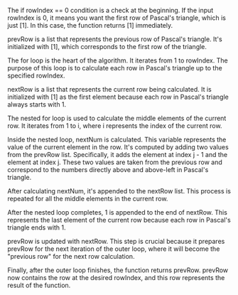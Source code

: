 The if rowIndex == 0 condition is a check at the beginning. If the input rowIndex is 0, it means you want the first row of Pascal's triangle, which is just [1]. In this case, the function returns [1] immediately.

prevRow is a list that represents the previous row of Pascal's triangle. It's initialized with [1], which corresponds to the first row of the triangle.

The for loop is the heart of the algorithm. It iterates from 1 to rowIndex. The purpose of this loop is to calculate each row in Pascal's triangle up to the specified rowIndex.

nextRow is a list that represents the current row being calculated. It is initialized with [1] as the first element because each row in Pascal's triangle always starts with 1.

The nested for loop is used to calculate the middle elements of the current row. It iterates from 1 to i, where i represents the index of the current row.

Inside the nested loop, nextNum is calculated. This variable represents the value of the current element in the row. It's computed by adding two values from the prevRow list. Specifically, it adds the element at index j - 1 and the element at index j. These two values are taken from the previous row and correspond to the numbers directly above and above-left in Pascal's triangle.

After calculating nextNum, it's appended to the nextRow list. This process is repeated for all the middle elements in the current row.

After the nested loop completes, 1 is appended to the end of nextRow. This represents the last element of the current row because each row in Pascal's triangle ends with 1.

prevRow is updated with nextRow. This step is crucial because it prepares prevRow for the next iteration of the outer loop, where it will become the "previous row" for the next row calculation.

Finally, after the outer loop finishes, the function returns prevRow. prevRow now contains the row at the desired rowIndex, and this row represents the result of the function.​
